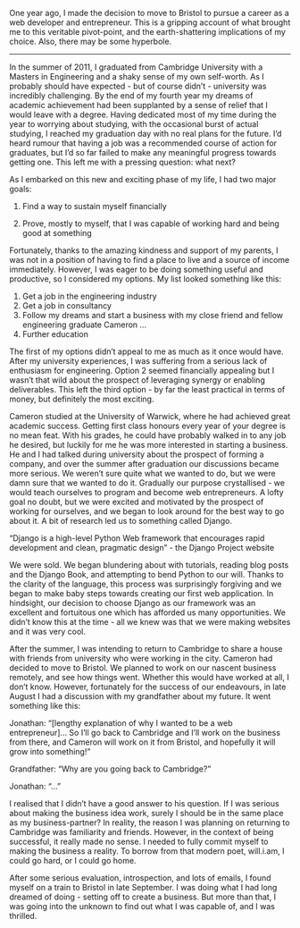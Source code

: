 
One year ago, I made the decision to move to Bristol to pursue a career as a web developer and entrepreneur. This is a gripping account of what brought me to this veritable pivot-point, and the earth-shattering implications of my choice. Also, there may be some hyperbole.



***


In the summer of 2011, I graduated from Cambridge University with a Masters in Engineering and a shaky sense of my own self-worth. As I probably should have expected - but of course didn’t - university was incredibly challenging. By the end of my fourth year my dreams of academic achievement had been supplanted by a sense of relief that I would leave with a degree. Having dedicated most of my time during the year to worrying about studying, with the occasional burst of actual studying, I reached my graduation day with no real plans for the future. I’d heard rumour that having a job was a recommended course of action for graduates, but I’d so far failed to make any meaningful progress towards getting one. This left me with a pressing question: what next?




As I embarked on this new and exciting phase of my life, I had two major goals:




1. Find a way to sustain myself financially




2. Prove, mostly to myself, that I was capable of working hard and being good at something
 
Fortunately, thanks to the amazing kindness and support of my parents, I was not in a position of having to find a place to live and a source of income immediately. However, I was eager to be doing something useful and productive, so I considered my options. My list looked something like this:




1. Get a job in the engineering industry
2. Get a job in consultancy
3. Follow my dreams and start a business with my close friend and fellow engineering graduate Cameron
…
101. Further education




The first of my options didn’t appeal to me as much as it once would have. After my university experiences, I was suffering from a serious lack of enthusiasm for engineering. Option 2 seemed financially appealing but I wasn’t that wild about the prospect of leveraging synergy or enabling deliverables. This left the third option - by far the least practical in terms of money, but definitely the most exciting. 




Cameron studied at the University of Warwick, where he had achieved great academic success. Getting first class honours every year of your degree is no mean feat. With his grades, he could have probably walked in to any job he desired, but luckily for me he was more interested in starting a business. He and I had talked during university about the prospect of forming a company, and over the summer after graduation our discussions became more serious. We weren’t sure quite what we wanted to do, but we were damn sure that we wanted to do it. Gradually our purpose crystallised - we would teach ourselves to program and become web entrepreneurs. A lofty goal no doubt, but we were excited and motivated by the prospect of working for ourselves, and we began to look around for the best way to go about it. A bit of research led us to something called Django.




“Django is a high-level Python Web framework that encourages rapid development and clean, pragmatic design” - the Django Project website




We were sold. We began blundering about with tutorials, reading blog posts and the Django Book, and attempting to bend Python to our will. Thanks to the clarity of the language, this process was surprisingly forgiving and we began to make baby steps towards creating our first web application. In hindsight, our decision to choose Django as our framework was an excellent and fortuitous one which has afforded us many opportunities. We didn’t know this at the time - all we knew was that we were making websites and it was very cool. 




After the summer, I was intending to return to Cambridge to share a house with friends from university who were working in the city. Cameron had decided to move to Bristol. We planned to work on our nascent business remotely, and see how things went.  Whether this would have worked at all, I don’t know. However, fortunately for the success of our endeavours, in late August I had a discussion with my grandfather about my future. It went something like this:




Jonathan: “[lengthy explanation of why I wanted to be a web entrepreneur]... So I’ll go back to Cambridge and I’ll work on the business from there, and Cameron will work on it from Bristol, and hopefully it will grow into something!”




Grandfather: “Why are you going back to Cambridge?”




Jonathan: “...”




I realised that I didn’t have a good answer to his question. If I was serious about making the business idea work, surely I should be in the same place as my business-partner? In reality, the reason I was planning on returning to Cambridge was familiarity and friends. However, in the context of being successful, it really made no sense. I needed to fully commit myself to making the business a reality. To borrow from that modern poet, will.i.am, I could go hard, or I could go home.




After some serious evaluation, introspection, and lots of emails, I found myself on a train to Bristol in late September. I was doing what I had long dreamed of doing - setting off to create a business. But more than that, I was going into the unknown to find out what I was capable of, and I was thrilled.